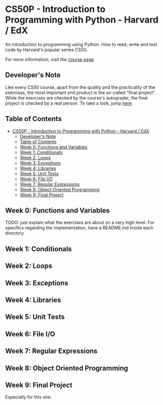 # CS50P - Introduction to Programming with Python - Harvard / EdX

An introduction to programming using Python. How to read, write and test code by Harvard's popular series CS50.

For more information, visit the [course page](https://cs50.harvard.edu/python/2022/)

## Developer's Note

Like every CS50 course, apart from the quality and the practicality of the exercises, the most important end product is the so-called "final project". While the exercises are checked by the course's autograder, the final project is checked by a real person. To take a look, jump [here](./9_final_project).

## Table of Contents

- [CS50P - Introduction to Programming with Python - Harvard / EdX](#cs50p---introduction-to-programming-with-python---harvard--edx)
  - [Developer's Note](#developers-note)
  - [Table of Contents](#table-of-contents)
  - [Week 0: Functions and Variables](#week-0-functions-and-variables)
  - [Week 1: Conditionals](#week-1-conditionals)
  - [Week 2: Loops](#week-2-loops)
  - [Week 3: Exceptions](#week-3-exceptions)
  - [Week 4: Libraries](#week-4-libraries)
  - [Week 5: Unit Tests](#week-5-unit-tests)
  - [Week 6: File I/O](#week-6-file-io)
  - [Week 7: Regular Expressions](#week-7-regular-expressions)
  - [Week 8: Object Oriented Programming](#week-8-object-oriented-programming)
  - [Week 9: Final Project](#week-9-final-project)

## Week 0: Functions and Variables

TODO: just explain what the exercises are about on a very high level.
For specifics regarding the implementation, have a README.md inside each directory.

## Week 1: Conditionals

## Week 2: Loops

## Week 3: Exceptions

## Week 4: Libraries

## Week 5: Unit Tests

## Week 6: File I/O

## Week 7: Regular Expressions

## Week 8: Object Oriented Programming

## Week 9: Final Project

Especially for this one.

